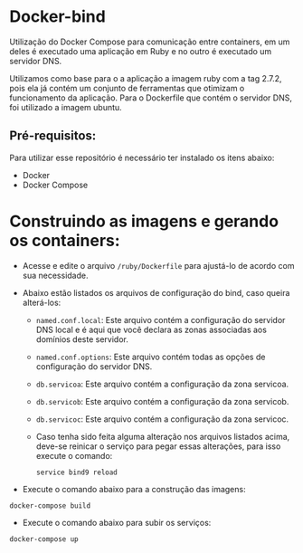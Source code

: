 # Docker-bind

Utilização do Docker Compose para comunicação entre containers, em um deles é executado uma aplicação em Ruby e no outro é executado um servidor DNS.

Utilizamos como base para o a aplicação a imagem ruby com a tag 2.7.2, pois ela já contém um conjunto de ferramentas que otimizam o funcionamento da aplicação. Para o Dockerfile que contém o servidor DNS, foi utilizado a imagem ubuntu. 
## Pré-requisitos:

Para utilizar esse repositório é necessário ter instalado os itens abaixo:

* Docker
* Docker Compose

# Construindo as imagens e gerando os containers:

* Acesse e edite o arquivo `/ruby/Dockerfile` para ajustá-lo de acordo com sua necessidade.

* Abaixo estão listados os arquivos de configuração do bind, caso queira alterá-los:

    * `named.conf.local`: Este arquivo contém a configuração do servidor DNS local e é aqui que você declara as zonas associadas aos domínios deste servidor.
    * `named.conf.options`: Este arquivo contém todas as opções de configuração do servidor DNS.
    * `db.servicoa`: Este arquivo contém a configuração da zona servicoa.
    * `db.servicob`: Este arquivo contém a configuração da zona servicob.
    * `db.servicoc`: Este arquivo contém a configuração da zona servicoc.

    * Caso tenha sido feita alguma alteração nos arquivos listados acima, deve-se reinicar o serviço para pegar essas alterações, para isso execute o comando:
    
        `service bind9 reload`

* Execute o comando abaixo para a construção das imagens:

`docker-compose build`

* Execute o comando abaixo para subir os serviços:

`docker-compose up`





